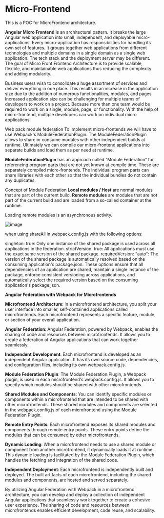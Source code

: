 # Micro-Frontend
This is a POC for MicroFrontend architecture.

**Angular Micro Frontend** is an architectural pattern. 
It breaks the large Angular web application into small, independent, and deployable micro-applications.
Every micro-application has responsibilities for handling its own set of features. 
It groups together web applications from different technologies and multiple domains in a single domain as a single web application.
The tech stack and the deployment server may be different. 
The goal of Micro Front Frontend Architecture is to provide scalable, flexible, and maintainable web applications thus reducing the complexity and adding modularity.


Business users wish to consolidate a huge assortment of services and deliver everything in one place. 
This results in an increase in the application size due to the addition of numerous functionalities, modules, and pages
Increased application size can be challenging for multiple teams of developers to work on a project. 
Because more than one team would be required to work on a single, module, page, or functionality.
With the help of micro-frontend, multiple developers can work on individual micro applications.


Web pack module federation
To implement micro-frontends we will have to use Webpack's ModuleFederationPlugin.
The ModuleFederationPlugin allows to share or consume modules with other independent builds at runtime.
Ultimately we can compile our micro-frontend applications into separate builds and load them as per need at runtime.

**ModuleFederationPlugin** has an approach called “Module Federation” for referencing program parts that are not yet known at compile time.
These are separately compiled micro-frontends. 
The individual program parts can share libraries with each other so that the individual bundles do not contain any duplicates.

Concept of Module Federation
**Local modules / Host** are normal modules that are part of the current build.
**Remote modules** are modules that are not part of the current build and are loaded from a so-called container at the runtime.

Loading remote modules is an asynchronous activity.

![image](https://github.com/sborhade/microfrontend/assets/19749006/eae09d88-907d-4299-a6c4-18fa743d3d7d)


when using shareAll in webpack.config.js with the following options:

singleton: true: Only one instance of the shared package is used across all applications in the federation.
strictVersion: true: All applications must use the exact same version of the shared package.
requiredVersion: "auto": The version of the shared package is automatically resolved based on the consuming application's package.json.
These options ensure that all dependencies of an application are shared, maintain a single instance of the package, enforce consistent versioning across applications, and automatically select the required version based on the consuming application's package.json.

**Angular Federation with Webpack for Microfrontends**

**Microfrontend Architecture**: In a microfrontend architecture, you split your user interface into smaller, self-contained applications called microfrontends. Each microfrontend represents a specific feature, module, or section of your overall application.

**Angular Federation**: Angular Federation, powered by Webpack, enables the sharing of code and resources between microfrontends. It allows you to create a federation of Angular applications that can work together seamlessly.

**Independent Development**: Each microfrontend is developed as an independent Angular application. It has its own source code, dependencies, and configuration files, including its own webpack.config.js.

**Module Federation Plugin**: The Module Federation Plugin, a Webpack plugin, is used in each microfrontend's webpack.config.js. It allows you to specify which modules should be shared with other microfrontends.

**Shared Modules and Components**: You can identify specific modules or components within a microfrontend that are intended to be shared with other microfrontends. These shared modules and components are selected in the webpack.config.js of each microfrontend using the Module Federation Plugin.

**Remote Entry Points**: Each microfrontend exposes its shared modules and components through remote entry points. These entry points define the modules that can be consumed by other microfrontends.

**Dynamic Loading**: When a microfrontend needs to use a shared module or component from another microfrontend, it dynamically loads it at runtime. This dynamic loading is facilitated by the Module Federation Plugin, which handles the fetching and integration of the shared code.

**Independent Deployment**: Each microfrontend is independently built and deployed. The built artifacts of each microfrontend, including the shared modules and components, are hosted and served separately.

By utilizing Angular Federation with Webpack in a microfrontend architecture, you can develop and deploy a collection of independent Angular applications that seamlessly work together to create a cohesive user experience. The sharing of code and resources between microfrontends enables efficient development, code reuse, and scalability.
